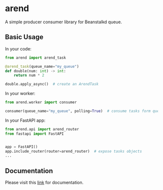  arend
=============

A simple producer consumer library for Beanstalkd queue.


Basic Usage
--------------

In your code:
```python
from arend import arend_task

@arend_task(queue_name="my_queue")
def double(num: int) -> int:
    return num * 2

double.apply_async()  # create an ArendTask
```

In your worker:
```python
from arend.worker import consumer

consumer(queue_name="my_queue", polling=True)  # consume tasks form queue
```

In your FastAPI app:
```python
from arend.api import arend_router
from fastapi import FastAPI


app = FastAPI()
app.include_router(router=arend_router)  # expose tasks objects
...
```


Documentation
--------------

Please visit this [link](https://arend.readthedocs.io/en/latest/) for documentation.
